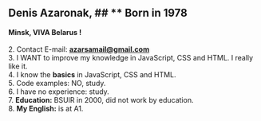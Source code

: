 ## Denis Azaronak, ## ** Born in 1978
**Minsk, VIVA Belarus !**<br/><br/>
2. Contact E-mail: **azarsamail@gmail.com**<br/>
3. I WANT to improve my knowledge in JavaScript, CSS and HTML. I really like it.<br/>
4. I know the **basics** in JavaScript, CSS and HTML.<br/>
5. Code examples: NO, study.<br/>
6. I have no experience: study.<br/>
7. **Education:** BSUIR in 2000, did not work by education.<br/>
8. **My English:** is at A1.
